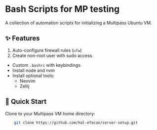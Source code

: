 # Bash Scripts for MP testing 

A collection of automation scripts for initializing a Multipass Ubuntu VM.

## ✨ Features
1. Auto-configure firewall rules (`ufw`)
2. Create non-root user with sudo access
- Custom `.bashrc` with keybindings
- Install node and nvm
- Install optional tools:
  - Neovim 
  - Zellij

## 🚀 Quick Start

Clone to your Multipass VM home directory:
   
```bash
    git clone https://github.com/hal-efecan/server-setup.git
```